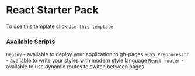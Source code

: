 # React Starter Pack

To use this template click `Use this template`

### Available Scripts

`Deploy` - available to deploy your application to gh-pages
`SCSS Preprocessor` - available to write your styles with modern style language
`React router` - available to use dynamic routes to switch between pages

